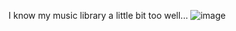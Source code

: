 I know my music library a little bit too well...
![image](https://user-images.githubusercontent.com/76593873/199450475-b28d3081-4786-47eb-bab2-6f14c70cf8d6.png)
